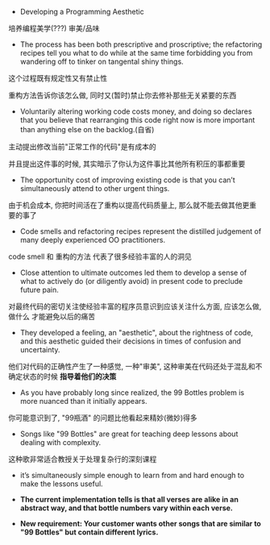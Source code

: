 + Developing a Programming Aesthetic

培养编程美学(???) 审美/品味

+ The process has been both prescriptive and proscriptive; the refactoring recipes tell you what to do while at the same time forbidding you from wandering off to tinker on tangental shiny things.

这个过程既有规定性又有禁止性

重构方法告诉你该怎么做, 同时又(暂时)禁止你去修补那些无关紧要的东西

+ Voluntarily altering working code costs money, and doing so declares that you believe that rearranging this code right now is more important than anything else on the backlog.(自省)

主动提出修改当前"正常工作的代码"是有成本的

并且提出这件事的时候, 其实暗示了你认为这件事比其他所有积压的事都重要

+ The opportunity cost of improving existing code is that you can’t simultaneously attend to other urgent things.

由于机会成本, 你把时间活在了重构以提高代码质量上, 那么就不能去做其他更重要的事了

+ Code smells and refactoring recipes represent the distilled judgement of many deeply experienced OO practitioners.

code smell 和 重构的方法 代表了很多经验丰富的人的洞见

+ Close attention to ultimate outcomes led them to develop a sense of what to actively do (or diligently avoid) in present code to preclude future pain.

对最终代码的密切关注使经验丰富的程序员意识到应该关注什么方面, 应该怎么做, 做什么 才能避免以后的痛苦

+ They developed a feeling, an "aesthetic", about the rightness of code, and this aesthetic guided their decisions in times of confusion and uncertainty.

他们对代码的正确性产生了一种感觉, 一种"审美", 这种审美在代码还处于混乱和不确定状态的时候 **指导着他们的决策**

+ As you have probably long since realized, the 99 Bottles problem is more nuanced than it initially appears.

你可能意识到了, "99瓶酒" 的问题比他看起来精妙(微妙)得多

+ Songs like "99 Bottles" are great for teaching deep lessons about dealing with complexity.

这种歌非常适合教授关于处理复杂行的深刻课程

+ it’s simultaneously simple enough to learn from and hard enough to make the lessons useful.

+ **The current implementation tells is that all verses are alike in an abstract way, and that bottle numbers vary within each verse.**

+ **New requirement: Your customer wants other songs that are similar to "99 Bottles" but contain different lyrics.**

